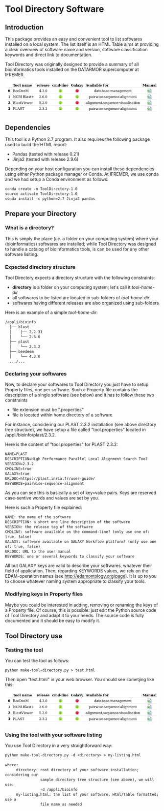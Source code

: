 # Tool Directory Software

## Introduction

This package provides an easy and convenient tool to list softwares installed on a local system. The list itself is an HTML Table aims at providing a clear overview of software name and version, software classification keywords and direct link to documentation.

Tool Directory was originally designed to provide a summary of all bioinformatics tools installed on the DATARMOR supercomputer at IFREMER.

![Tool Directory](doc/test-page.png)

## Dependencies

This tool is a Python 2.7 program. It also requires the following package used to build the HTML report:

* Pandas (tested with release 0.21)
* Jinja2 (tested with release 2.9.6)

Depending on your host configuration you can install these dependencies using either Python package manager or Conda. At IFREMER, we use conda and we had setup a Conda environment as follows:

```
conda create -n ToolDirectory-1.0
source activate ToolDirectory-1.0
conda install -c python=2.7 Jinja2 pandas
```
## Prepare your Directory

### What is a directory?

This is simply the place (*i.e.* a folder on your computing system) where your (bioinformatics) softwares are installed; while Tool Directory was designed to handle a catalog of bioinformatics tools, is can be used for any other software lisiting.

### Expected directory structure

Tool Directory expects a directory structure with the following constraints:

* **directory** is a folder on your computing system; let's call it *tool-home-dir*
* all softwares to be listed are located in sub-folders of *tool-home-dir*
* softwares having different releases are also organized using sub-folders

Here is an example of a simple *tool-home-dir*:

```
/appli/bioinfo
  ├── blast
  │    ├── 2.2.31
  │    └── 2.6.0
  ├── plast
  │    └── 2.3.2
  ├── beedeem
  │    └── 4.3.0
  .../...
```
### Declaring your softwares

Now, to declare your softwares to Tool Directory you just have to setup Property files, one per software. Such a Property file contains the description of a single software (see below) and it has to follow these two constraints

* file extension must be ".properties"
* file is located within home directory of a software

For instance, considering our PLAST 2.3.2 installation (see above directory tree structure), we have setup a file called "tool.properties" located in /appli/bioinfo/plast/2.3.2.

Here is the content of "tool.properties" for PLAST 2.3.2:

```
NAME=PLAST
DESCRIPTION=High Performance Parallel Local Alignment Search Tool
VERSION=2.3.2
CMDLINE=true
GALAXY=true
URLDOC=https://plast.inria.fr/user-guide/
KEYWORDS=pairwise-sequence-alignment
```
As you can see this is basically a set of key=value pairs. Keys are reserved case-sentive words and values are set by you.

Here is such a Property file explained:

```
NAME: the name of the software
DESCRIPTION: a short one line description of the software
VERSION: the release tag of the software
CMDLINE: software available on the command-line? (only use one of: true, false)
GALAXY: software available on GALAXY Workflow platform? (only use one of: true, false)
URLDOC: URL to the user manual
KEYWORDS: one or several keywords to classify your software
```
All but GALAXY keys are valid to describe your softwares, whatever their field of application. Then, regarding KEYWORDS values, we rely on the EDAM-operation names (see http://edamontology.org/page). It is up to you to choose whatever naming system appropriate to classify your tools.

### Modifying keys in Property files

Maybe you could be interested in adding, removing or renaming the keys of a Property file. Of course, this is possible: just edit the Python source code of Tool Directory and adapt it to your needs. The source code is fully documented and it should be easy to modify it.

## Tool Directory use

### Testing the tool

You can test the tool as follows:

```
python make-tool-directory.py > test.html
```
Then open "test.html" in your web browser. You should see sometjing like this:

![Tool Directory](doc/test-page.png)

### Using the tool with your software listing

You use Tool Directory in a very straightforward way:

```
python make-tool-directory.py -d <directory> > my-listing.html

where:
     directory: root directory of your software installation; considering our
                sample directory tree structure (see above), we will use:
                -d /appli/bioinfo
     my-listing.html: the list of your software, Html/Table formatted; use a
                file name as needed
```
